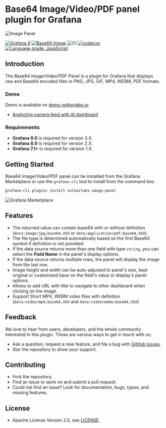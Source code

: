 # Base64 Image/Video/PDF panel plugin for Grafana

![Image Panel](https://raw.githubusercontent.com/volkovlabs/volkovlabs-image-panel/main/src/img/image-panel.png)

[![Grafana 9](https://img.shields.io/badge/Grafana-9-orange)](https://www.grafana.com)
[![Base64 Image](https://img.shields.io/badge/dynamic/json?color=blue&label=Base64%20Image%20Panel&query=%24.version&url=https%3A%2F%2Fgrafana.com%2Fapi%2Fplugins%2Fvolkovlabs-image-panel)](https://grafana.com/grafana/plugins/volkovlabs-image-panel)
![CI](https://github.com/volkovlabs/volkovlabs-image-panel/workflows/CI/badge.svg)
[![codecov](https://codecov.io/gh/VolkovLabs/volkovlabs-image-panel/branch/main/graph/badge.svg?token=0m6f0ktUar)](https://codecov.io/gh/VolkovLabs/volkovlabs-image-panel)
[![Language grade: JavaScript](https://img.shields.io/lgtm/grade/javascript/g/VolkovLabs/volkovlabs-image-panel.svg?logo=lgtm&logoWidth=18)](https://lgtm.com/projects/g/VolkovLabs/volkovlabs-image-panel/context:javascript)

## Introduction

The Base64 Image/Video/PDF Panel is a plugin for Grafana that displays raw and Base64 encoded files in PNG, JPG, GIF, MP4, WEBM, PDF formats.

### Demo

Demo is available on [demo.volkovlabs.io](https://demo.volkovlabs.io):

- [Analyzing camera feed with AI dashboard](https://demo.volkovlabs.io/d/DtsbVE3Mk/analyzing-camera-feed-with-ai?orgId=1)

### Requirements

- **Grafana 9.0** is required for version 3.X.
- **Grafana 8.0** is required for version 2.X.
- **Grafana 7.1+** is required for version 1.X.

## Getting Started

Base64 Image/Video/PDF panel can be installed from the Grafana Marketplace or use the `grafana-cli` tool to install from the command line:

```bash
grafana-cli plugins install volkovlabs-image-panel
```

![Grafana Marketplace](https://raw.githubusercontent.com/VolkovLabs/volkovlabs-image-panel/main/src/img/grafana-marketplace.png)

## Features

- The returned value can contain base64 with or without definition (`data:image/jpg;base64,XXX` or `data:application/pdf;base64,XXX`).
- The file type is determined automatically based on the first Base64 symbol if definition is not provided.
- If the data source returns more than one field with type `string`, you can select the **Field Name** in the panel's display options.
- If the data source returns multiple rows, the panel will display the image from the last row.
- Image height and width can be auto-adjusted to panel's size, kept original or customized base on the field's value or display's panel options.
- Allows to add URL with title to navigate to other dashboard when clicking on the image.
- Support Short MP4, WEBM video files with definition (`data:video/mp4;base64,XXX` and `data:video/webm;base64,XXX`)

## Feedback

We love to hear from users, developers, and the whole community interested in this plugin. These are various ways to get in touch with us:

- Ask a question, request a new feature, and file a bug with [GitHub issues](https://github.com/volkovlabs/volkovlabs-image-panel/issues/new/choose).
- Star the repository to show your support.

## Contributing

- Fork the repository.
- Find an issue to work on and submit a pull request.
- Could not find an issue? Look for documentation, bugs, typos, and missing features.

## License

- Apache License Version 2.0, see [LICENSE](https://github.com/volkovlabs/volkovlabs-image-panel/blob/main/LICENSE).
